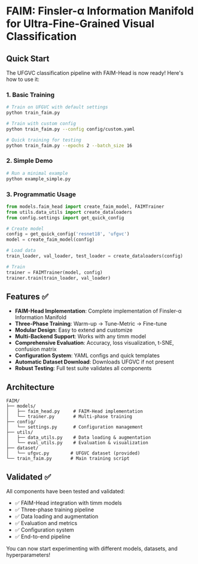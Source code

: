 # FAIM: Finsler-α Information Manifold for Ultra-Fine-Grained Visual Classification

## Quick Start

The UFGVC classification pipeline with FAIM-Head is now ready! Here's how to use it:

### 1. Basic Training
```bash
# Train on UFGVC with default settings
python train_faim.py

# Train with custom config
python train_faim.py --config config/custom.yaml

# Quick training for testing
python train_faim.py --epochs 2 --batch_size 16
```

### 2. Simple Demo
```bash
# Run a minimal example
python example_simple.py
```

### 3. Programmatic Usage
```python
from models.faim_head import create_faim_model, FAIMTrainer
from utils.data_utils import create_dataloaders
from config.settings import get_quick_config

# Create model
config = get_quick_config('resnet18', 'ufgvc')
model = create_faim_model(config)

# Load data
train_loader, val_loader, test_loader = create_dataloaders(config)

# Train
trainer = FAIMTrainer(model, config)
trainer.train(train_loader, val_loader)
```

## Features ✅

- **FAIM-Head Implementation**: Complete implementation of Finsler-α Information Manifold
- **Three-Phase Training**: Warm-up → Tune-Metric → Fine-tune
- **Modular Design**: Easy to extend and customize
- **Multi-Backend Support**: Works with any timm model
- **Comprehensive Evaluation**: Accuracy, loss visualization, t-SNE, confusion matrix
- **Configuration System**: YAML configs and quick templates
- **Automatic Dataset Download**: Downloads UFGVC if not present
- **Robust Testing**: Full test suite validates all components

## Architecture

```
FAIM/
├── models/
│   ├── faim_head.py     # FAIM-Head implementation
│   └── trainer.py       # Multi-phase training
├── config/
│   └── settings.py      # Configuration management
├── utils/
│   ├── data_utils.py    # Data loading & augmentation
│   └── eval_utils.py    # Evaluation & visualization
├── dataset/
│   └── ufgvc.py        # UFGVC dataset (provided)
└── train_faim.py       # Main training script
```

## Validated ✅

All components have been tested and validated:
- ✅ FAIM-Head integration with timm models
- ✅ Three-phase training pipeline
- ✅ Data loading and augmentation
- ✅ Evaluation and metrics
- ✅ Configuration system
- ✅ End-to-end pipeline

You can now start experimenting with different models, datasets, and hyperparameters!
